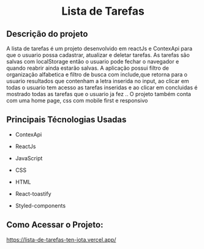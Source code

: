 <div align="center">

<h1>Lista de Tarefas </h1>

</div>

## Descrição do projeto

A lista de tarefas é um projeto desenvolvido em reactJs e ContexApi para que o usuario possa cadastrar, atualizar e deletar tarefas. As tarefas são salvas com localStorage então o usuario pode fechar o navegador e quando reabrir ainda estarão salvas. A aplicação possui filtro de organização alfabetica e filtro de busca com include,que retorna para o usuario resultados que contenham a letra inserida no input, ao clicar em todas o usuario tem acesso as tarefas inseridas e ao clicar em concluidas é mostrado todas as tarefas que o usuario ja fez .. O projeto também conta com uma home page, css com mobile first e responsivo


## Principais Técnologias Usadas

- ContexApi
- ReactJs
- JavaScript
- CSS 
- HTML

- React-toastify
- Styled-components



## Como Acessar o Projeto: 
https://lista-de-tarefas-ten-iota.vercel.app/
